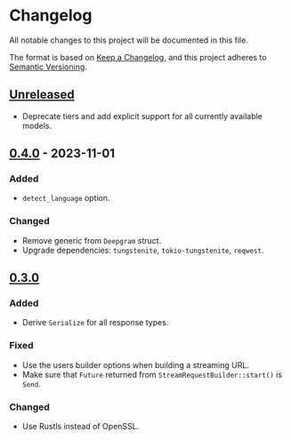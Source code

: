 # Changelog
All notable changes to this project will be documented in this file.

The format is based on [Keep a Changelog](https://keepachangelog.com/en/1.0.0/),
and this project adheres to [Semantic Versioning](https://semver.org/spec/v2.0.0.html).

## [Unreleased]
- Deprecate tiers and add explicit support for all currently available models.

## [0.4.0] - 2023-11-01

### Added
- `detect_language` option.

### Changed
- Remove generic from `Deepgram` struct.
- Upgrade dependencies: `tungstenite`, `tokio-tungstenite`, `reqwest`.

## [0.3.0]

### Added
- Derive `Serialize` for all response types.

### Fixed
- Use the users builder options when building a streaming URL.
- Make sure that `Future` returned from `StreamRequestBuilder::start()` is `Send`.

### Changed
- Use Rustls instead of OpenSSL.

[Unreleased]: https://github.com/deepgram-devs/deepgram-rust-sdk/compare/0.4.0...HEAD
[0.4.0]: https://github.com/deepgram-devs/deepgram-rust-sdk/compare/0.3.0...0.4.0
[0.3.0]: https://github.com/deepgram-devs/deepgram-rust-sdk/compare/0.2.1...0.3.0
